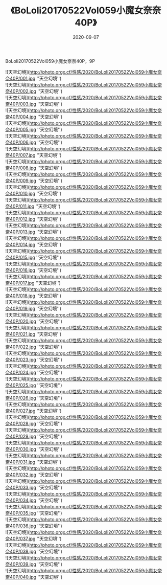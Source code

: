 ﻿---
layout: post
title:  《BoLoli20170522Vol059小魔女奈奈40P》
date:   2020-09-07
img: http://photo.orgx.cf/性感/2020/BoLoli20170522Vol059小魔女奈奈40P/000.jpg
categories: [美女, 性感, 泳衣]
---

BoLoli20170522Vol059小魔女奈奈40P，9P



![天空幻境](http://photo.orgx.cf/性感/2020/BoLoli20170522Vol059小魔女奈奈40P/001.jpg ''天空幻境'') <br>
![天空幻境](http://photo.orgx.cf/性感/2020/BoLoli20170522Vol059小魔女奈奈40P/002.jpg ''天空幻境'') <br>
![天空幻境](http://photo.orgx.cf/性感/2020/BoLoli20170522Vol059小魔女奈奈40P/003.jpg ''天空幻境'') <br>
![天空幻境](http://photo.orgx.cf/性感/2020/BoLoli20170522Vol059小魔女奈奈40P/004.jpg ''天空幻境'') <br>
![天空幻境](http://photo.orgx.cf/性感/2020/BoLoli20170522Vol059小魔女奈奈40P/005.jpg ''天空幻境'') <br>
![天空幻境](http://photo.orgx.cf/性感/2020/BoLoli20170522Vol059小魔女奈奈40P/006.jpg ''天空幻境'') <br>
![天空幻境](http://photo.orgx.cf/性感/2020/BoLoli20170522Vol059小魔女奈奈40P/007.jpg ''天空幻境'') <br>
![天空幻境](http://photo.orgx.cf/性感/2020/BoLoli20170522Vol059小魔女奈奈40P/008.jpg ''天空幻境'') <br>
![天空幻境](http://photo.orgx.cf/性感/2020/BoLoli20170522Vol059小魔女奈奈40P/009.jpg ''天空幻境'') <br>
![天空幻境](http://photo.orgx.cf/性感/2020/BoLoli20170522Vol059小魔女奈奈40P/010.jpg ''天空幻境'') <br>
![天空幻境](http://photo.orgx.cf/性感/2020/BoLoli20170522Vol059小魔女奈奈40P/011.jpg ''天空幻境'') <br>
![天空幻境](http://photo.orgx.cf/性感/2020/BoLoli20170522Vol059小魔女奈奈40P/012.jpg ''天空幻境'') <br>
![天空幻境](http://photo.orgx.cf/性感/2020/BoLoli20170522Vol059小魔女奈奈40P/013.jpg ''天空幻境'') <br>
![天空幻境](http://photo.orgx.cf/性感/2020/BoLoli20170522Vol059小魔女奈奈40P/014.jpg ''天空幻境'') <br>
![天空幻境](http://photo.orgx.cf/性感/2020/BoLoli20170522Vol059小魔女奈奈40P/015.jpg ''天空幻境'') <br>
![天空幻境](http://photo.orgx.cf/性感/2020/BoLoli20170522Vol059小魔女奈奈40P/016.jpg ''天空幻境'') <br>
![天空幻境](http://photo.orgx.cf/性感/2020/BoLoli20170522Vol059小魔女奈奈40P/017.jpg ''天空幻境'') <br>
![天空幻境](http://photo.orgx.cf/性感/2020/BoLoli20170522Vol059小魔女奈奈40P/018.jpg ''天空幻境'') <br>
![天空幻境](http://photo.orgx.cf/性感/2020/BoLoli20170522Vol059小魔女奈奈40P/019.jpg ''天空幻境'') <br>
![天空幻境](http://photo.orgx.cf/性感/2020/BoLoli20170522Vol059小魔女奈奈40P/020.jpg ''天空幻境'') <br>
![天空幻境](http://photo.orgx.cf/性感/2020/BoLoli20170522Vol059小魔女奈奈40P/021.jpg ''天空幻境'') <br>
![天空幻境](http://photo.orgx.cf/性感/2020/BoLoli20170522Vol059小魔女奈奈40P/022.jpg ''天空幻境'') <br>
![天空幻境](http://photo.orgx.cf/性感/2020/BoLoli20170522Vol059小魔女奈奈40P/023.jpg ''天空幻境'') <br>
![天空幻境](http://photo.orgx.cf/性感/2020/BoLoli20170522Vol059小魔女奈奈40P/024.jpg ''天空幻境'') <br>
![天空幻境](http://photo.orgx.cf/性感/2020/BoLoli20170522Vol059小魔女奈奈40P/025.jpg ''天空幻境'') <br>
![天空幻境](http://photo.orgx.cf/性感/2020/BoLoli20170522Vol059小魔女奈奈40P/026.jpg ''天空幻境'') <br>
![天空幻境](http://photo.orgx.cf/性感/2020/BoLoli20170522Vol059小魔女奈奈40P/027.jpg ''天空幻境'') <br>
![天空幻境](http://photo.orgx.cf/性感/2020/BoLoli20170522Vol059小魔女奈奈40P/028.jpg ''天空幻境'') <br>
![天空幻境](http://photo.orgx.cf/性感/2020/BoLoli20170522Vol059小魔女奈奈40P/029.jpg ''天空幻境'') <br>
![天空幻境](http://photo.orgx.cf/性感/2020/BoLoli20170522Vol059小魔女奈奈40P/030.jpg ''天空幻境'') <br>
![天空幻境](http://photo.orgx.cf/性感/2020/BoLoli20170522Vol059小魔女奈奈40P/031.jpg ''天空幻境'') <br>
![天空幻境](http://photo.orgx.cf/性感/2020/BoLoli20170522Vol059小魔女奈奈40P/032.jpg ''天空幻境'') <br>
![天空幻境](http://photo.orgx.cf/性感/2020/BoLoli20170522Vol059小魔女奈奈40P/033.jpg ''天空幻境'') <br>
![天空幻境](http://photo.orgx.cf/性感/2020/BoLoli20170522Vol059小魔女奈奈40P/034.jpg ''天空幻境'') <br>
![天空幻境](http://photo.orgx.cf/性感/2020/BoLoli20170522Vol059小魔女奈奈40P/035.jpg ''天空幻境'') <br>
![天空幻境](http://photo.orgx.cf/性感/2020/BoLoli20170522Vol059小魔女奈奈40P/036.jpg ''天空幻境'') <br>
![天空幻境](http://photo.orgx.cf/性感/2020/BoLoli20170522Vol059小魔女奈奈40P/037.jpg ''天空幻境'') <br>
![天空幻境](http://photo.orgx.cf/性感/2020/BoLoli20170522Vol059小魔女奈奈40P/038.jpg ''天空幻境'') <br>
![天空幻境](http://photo.orgx.cf/性感/2020/BoLoli20170522Vol059小魔女奈奈40P/039.jpg ''天空幻境'') <br>
![天空幻境](http://photo.orgx.cf/性感/2020/BoLoli20170522Vol059小魔女奈奈40P/040.jpg ''天空幻境'') <br>